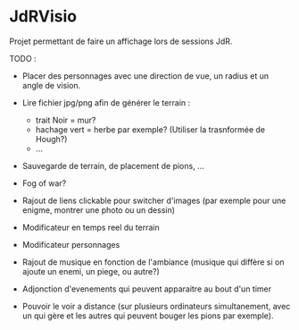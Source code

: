 # JdRVisio

Projet permettant de faire un affichage lors de sessions JdR. 


TODO :
- Placer des personnages avec une direction de vue, un radius et un angle de vision. 
- Lire fichier jpg/png afin de générer le terrain :
     - trait Noir = mur?
     - hachage vert = herbe par exemple? (Utiliser la trasnformée de Hough?)
     - ...
- Sauvegarde de terrain, de placement de pions, ...
- Fog of war?
- Rajout de liens clickable pour switcher d'images (par exemple pour une enigme, montrer une photo ou un dessin) 
- Modificateur en temps reel du terrain
- Modificateur personnages
- Rajout de musique en fonction de l'ambiance (musique qui diffère si on ajoute un enemi, un piege, ou autre?)
- Adjonction d'evenements qui peuvent apparaitre au bout d'un timer

- Pouvoir le voir a distance (sur plusieurs ordinateurs simultanement, avec un qui gère et les autres qui peuvent bouger les pions par exemple).
